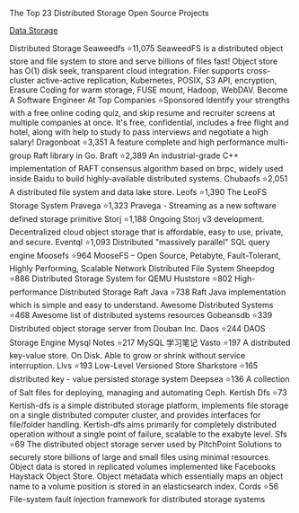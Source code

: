 The Top 23 Distributed Storage Open Source Projects

 > 
[Data Storage ](https://awesomeopensource.com/projects/distributed-storage)
 > 
Distributed Storage
Seaweedfs ⭐11,075
SeaweedFS is a distributed object store and file system to store and serve billions of files fast! Object store has O(1) disk seek, transparent cloud integration. Filer supports cross-cluster active-active replication, Kubernetes, POSIX, S3 API, encryption, Erasure Coding for warm storage, FUSE mount, Hadoop, WebDAV.
Become A Software Engineer At Top Companies ⭐Sponsored
Identify your strengths with a free online coding quiz, and skip resume and recruiter screens at multiple companies at once. It's free, confidential, includes a free flight and hotel, along with help to study to pass interviews and negotiate a high salary!
Dragonboat ⭐3,351
A feature complete and high performance multi-group Raft library in Go.
Braft ⭐2,389
An industrial-grade C++ implementation of RAFT consensus algorithm based on brpc, widely used inside Baidu to build highly-available distributed systems.
Chubaofs ⭐2,051
A distributed file system and data lake store.
Leofs ⭐1,390
The LeoFS Storage System
Pravega ⭐1,323
Pravega - Streaming as a new software defined storage primitive
Storj ⭐1,188
Ongoing Storj v3 development. Decentralized cloud object storage that is affordable, easy to use, private, and secure.
Eventql ⭐1,093
Distributed "massively parallel" SQL query engine
Moosefs ⭐964
MooseFS – Open Source, Petabyte, Fault-Tolerant, Highly Performing, Scalable Network Distributed File System
Sheepdog ⭐886
Distributed Storage System for QEMU
Huststore ⭐802
High-performance Distributed Storage
Raft Java ⭐738
Raft Java implementation which is simple and easy to understand.
Awesome Distributed Systems ⭐468
Awesome list of distributed systems resources
Gobeansdb ⭐339
Distributed object storage server from Douban Inc.
Daos ⭐244
DAOS Storage Engine
Mysql Notes ⭐217
MySQL 学习笔记
Vasto ⭐197
A distributed key-value store. On Disk. Able to grow or shrink without service interruption.
Llvs ⭐193
Low-Level Versioned Store
Sharkstore ⭐165
distributed key - value persisted storage system
Deepsea ⭐136
A collection of Salt files for deploying, managing and automating Ceph.
Kertish Dfs ⭐73
Kertish-dfs is a simple distributed storage platform, implements file storage on a single distributed computer cluster, and provides interfaces for file/folder handling. Kertish-dfs aims primarily for completely distributed operation without a single point of failure, scalable to the exabyte level.
Sfs ⭐69
The distributed object storage server used by PitchPoint Solutions to securely store billions of large and small files using minimal resources. Object data is stored in replicated volumes implemented like Facebooks Haystack Object Store. Object metadata which essentially maps an object name to a volume position is stored in an elasticsearch index.
Cords ⭐56
File-system fault injection framework for distributed storage systems